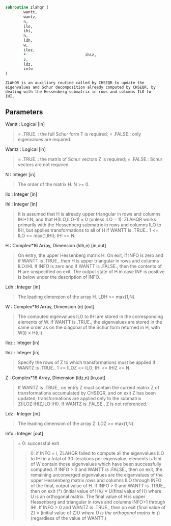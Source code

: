 ```fortran
subroutine zlahqr (
		wantt,
		wantz,
		n,
		ilo,
		ihi,
		h,
		ldh,
		w,
		iloz,
		*                          ihiz,
		z,
		ldz,
		info
)
```

    ZLAHQR is an auxiliary routine called by CHSEQR to update the
    eigenvalues and Schur decomposition already computed by CHSEQR, by
    dealing with the Hessenberg submatrix in rows and columns ILO to
    IHI.

## Parameters
Wantt : Logical [in]
> = .TRUE. : the full Schur form T is required;
> = .FALSE.: only eigenvalues are required.

Wantz : Logical [in]
> = .TRUE. : the matrix of Schur vectors Z is required;
> = .FALSE.: Schur vectors are not required.

N : Integer [in]
> The order of the matrix H.  N >= 0.

Ilo : Integer [in]

Ihi : Integer [in]
> It is assumed that H is already upper triangular in rows and
> columns IHI+1:N, and that H(ILO,ILO-1) = 0 (unless ILO = 1).
> ZLAHQR works primarily with the Hessenberg submatrix in rows
> and columns ILO to IHI, but applies transformations to all of
> H if WANTT is .TRUE..
> 1 <= ILO <= max(1,IHI); IHI <= N.

H : Complex*16 Array, Dimension (ldh,n) [in,out]
> On entry, the upper Hessenberg matrix H.
> On exit, if INFO is zero and if WANTT is .TRUE., then H
> is upper triangular in rows and columns ILO:IHI.  If INFO
> is zero and if WANTT is .FALSE., then the contents of H
> are unspecified on exit.  The output state of H in case
> INF is positive is below under the description of INFO.

Ldh : Integer [in]
> The leading dimension of the array H. LDH >= max(1,N).

W : Complex*16 Array, Dimension (n) [out]
> The computed eigenvalues ILO to IHI are stored in the
> corresponding elements of W. If WANTT is .TRUE., the
> eigenvalues are stored in the same order as on the diagonal
> of the Schur form returned in H, with W(i) = H(i,i).

Iloz : Integer [in]

Ihiz : Integer [in]
> Specify the rows of Z to which transformations must be
> applied if WANTZ is .TRUE..
> 1 <= ILOZ <= ILO; IHI <= IHIZ <= N.

Z : Complex*16 Array, Dimension (ldz,n) [in,out]
> If WANTZ is .TRUE., on entry Z must contain the current
> matrix Z of transformations accumulated by CHSEQR, and on
> exit Z has been updated; transformations are applied only to
> the submatrix Z(ILOZ:IHIZ,ILO:IHI).
> If WANTZ is .FALSE., Z is not referenced.

Ldz : Integer [in]
> The leading dimension of the array Z. LDZ >= max(1,N).

Info : Integer [out]
> = 0:   successful exit
> > 0:   if INFO = i, ZLAHQR failed to compute all the
> eigenvalues ILO to IHI in a total of 30 iterations
> per eigenvalue; elements i+1:ihi of W contain
> those eigenvalues which have been successfully
> computed.
> If INFO > 0 and WANTT is .FALSE., then on exit,
> the remaining unconverged eigenvalues are the
> eigenvalues of the upper Hessenberg matrix
> rows and columns ILO through INFO of the final,
> output value of H.
> If INFO > 0 and WANTT is .TRUE., then on exit
> (*)       (initial value of H)*U  = U*(final value of H)
> where U is an orthogonal matrix.    The final
> value of H is upper Hessenberg and triangular in
> rows and columns INFO+1 through IHI.
> If INFO > 0 and WANTZ is .TRUE., then on exit
> (final value of Z)  = (initial value of Z)*U
> where U is the orthogonal matrix in (*)
> (regardless of the value of WANTT.)

